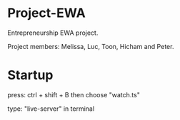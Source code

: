 # Project-EWA
Entrepreneurship EWA project.

Project members: Melissa, Luc, Toon, Hicham and Peter.

# Startup
press: ctrl + shift + B then choose "watch.ts"

type: "live-server" in terminal